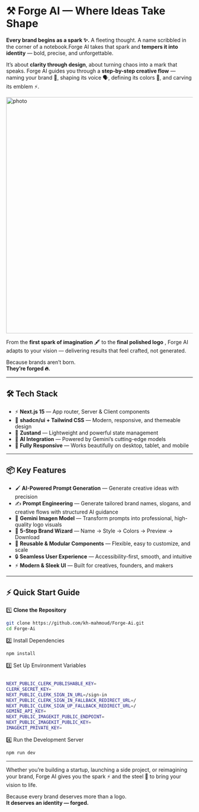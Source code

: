 # ⚒️ Forge AI — Where Ideas Take Shape  

**Every brand begins as a spark ✨.**  A fleeting thought. A name scribbled in the corner of a notebook.Forge AI takes that spark and **tempers it into identity** —  bold, precise, and unforgettable.  

It’s about **clarity through design**, about turning chaos into a mark that speaks.  Forge AI guides you through a **step-by-step creative flow** — naming your brand 📝, shaping its voice 🗣, defining its colors 🎨, and carving its emblem ⚡.  

<img width="1353" height="636" alt="photo" src="https://github.com/user-attachments/assets/32c7a74b-0fa1-4e3a-85c3-6e89f7debb56" />

From the **first spark of imagination** 🖋 to the **final polished logo** , Forge AI adapts to your vision — delivering results that feel crafted, not generated.  

Because brands aren’t born.  
**They’re forged 🔥.**

---

## 🛠 Tech Stack  
- ⚡ **Next.js 15** — App router, Server & Client components  
- 🎨 **shadcn/ui + Tailwind CSS** — Modern, responsive, and themeable design  
- 🐻 **Zustand** — Lightweight and powerful state management  
- 🤖 **AI Integration** — Powered by Gemini’s cutting-edge models  
- 📱 **Fully Responsive** — Works beautifully on desktop, tablet, and mobile  
---

## 📦 Key Features  
- 🖌 **AI-Powered Prompt Generation** — Generate creative ideas with precision  
- ✍️ **Prompt Engineering** — Generate tailored brand names, slogans, and creative flows with structured AI guidance  
- 🎨 **Gemini Imagen Model** — Transform prompts into professional, high-quality logo visuals  
- 🤖 **5-Step Brand Wizard** — Name → Style → Colors → Preview → Download  
- 🔄 **Reusable & Modular Components** — Flexible, easy to customize, and scale  
- 🔒 **Seamless User Experience** — Accessibility-first, smooth, and intuitive  
- ⚡ **Modern & Sleek UI** — Built for creatives, founders, and makers  
---

## ⚡ Quick Start Guide  

1️⃣ **Clone the Repository**  
```bash
git clone https://github.com/kh-mahmoud/Forge-Ai.git
cd Forge-Ai
```

2️⃣ Install Dependencies

```bash
npm install
```

3️⃣ Set Up Environment Variables
```bash

NEXT_PUBLIC_CLERK_PUBLISHABLE_KEY=
CLERK_SECRET_KEY=
NEXT_PUBLIC_CLERK_SIGN_IN_URL=/sign-in
NEXT_PUBLIC_CLERK_SIGN_IN_FALLBACK_REDIRECT_URL=/
NEXT_PUBLIC_CLERK_SIGN_UP_FALLBACK_REDIRECT_URL=/
GEMINI_API_KEY=
NEXT_PUBLIC_IMAGEKIT_PUBLIC_ENDPOINT= 
NEXT_PUBLIC_IMAGEKIT_PUBLIC_KEY=
IMAGEKIT_PRIVATE_KEY=
```

4️⃣ Run the Development Server
```bash
npm run dev
```
---
Whether you’re building a startup, launching a side project, or reimagining your brand, Forge AI gives you the spark ⚡ and the steel 🔨 to bring your vision to life.  

Because every brand deserves more than a logo.  
**It deserves an identity — forged.**  
